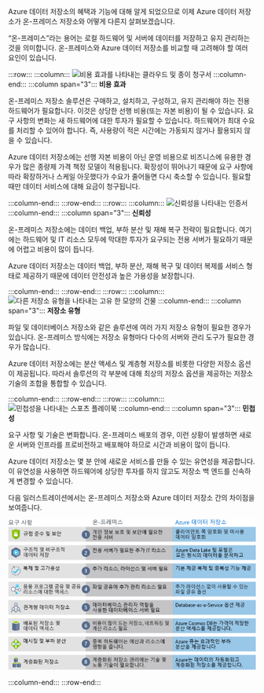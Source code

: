 Azure 데이터 저장소의 혜택과 기능에 대해 알게 되었으므로 이제 Azure 데이터 저장소가 온-프레미스 저장소와 어떻게 다른지 살펴보겠습니다.

“온-프레미스”라는 용어는 로컬 하드웨어 및 서버에 데이터를 저장하고 유지 관리하는 것을 의미합니다. 온-프레미스와 Azure 데이터 저장소를 비교할 때 고려해야 할 여러 요인이 있습니다.

:::row:::
  :::column:::
    ![비용 효과를 나타내는 클라우드 및 종이 청구서](../media/4-cost-effectiveness.png)
  :::column-end:::
    :::column span="3"::: **비용 효과**

온-프레미스 저장소 솔루션은 구매하고, 설치하고, 구성하고, 유지 관리해야 하는 전용 하드웨어가 필요합니다. 이것은 상당한 선행 비용(또는 자본 비용)이 될 수 있습니다. 요구 사항의 변화는 새 하드웨어에 대한 투자가 필요할 수 있습니다. 하드웨어가 최대 수요를 처리할 수 있어야 합니다. 즉, 사용량이 적은 시간에는 가동되지 않거나 활용되지 않을 수 있습니다.

Azure 데이터 저장소에는 선행 자본 비용이 아닌 운영 비용으로 비즈니스에 유용한 경우가 많은 종량제 가격 책정 모델이 적용됩니다. 확장성이 뛰어나기 때문에 요구 사항에 따라 확장하거나 스케일 아웃했다가 수요가 줄어들면 다시 축소할 수 있습니다. 필요할 때만 데이터 서비스에 대해 요금이 청구됩니다.

:::column-end:::
:::row-end:::
:::row:::
  :::column:::
    ![신뢰성을 나타내는 인증서](../media/4-reliability.png)
  :::column-end:::
    :::column span="3"::: **신뢰성**

온-프레미스 저장소에는 데이터 백업, 부하 분산 및 재해 복구 전략이 필요합니다. 여기에는 하드웨어 및 IT 리소스 모두에 막대한 투자가 요구되는 전용 서버가 필요하기 때문에 어렵고 비용이 많이 듭니다.

Azure 데이터 저장소는 데이터 백업, 부하 분산, 재해 복구 및 데이터 복제를 서비스 형태로 제공하기 때문에 데이터 안전성과 높은 가용성을 보장합니다.

:::column-end:::
:::row-end:::
:::row:::
  :::column:::
    ![다른 저장소 유형을 나타내는 고유 한 모양의 건물](../media/4-storage-types.png)
  :::column-end:::
    :::column span="3"::: **저장소 유형**

파일 및 데이터베이스 저장소와 같은 솔루션에 여러 가지 저장소 유형이 필요한 경우가 있습니다. 온-프레미스 방식에는 저장소 유형마다 다수의 서버와 관리 도구가 필요한 경우가 많습니다.

Azure 데이터 저장소에는 분산 액세스 및 계층형 저장소를 비롯한 다양한 저장소 옵션이 제공됩니다. 따라서 솔루션의 각 부분에 대해 최상의 저장소 옵션을 제공하는 저장소 기술의 조합을 통합할 수 있습니다.

:::column-end:::
:::row-end:::
:::row:::
  :::column:::
    ![민첩성을 나타내는 스포츠 플레이북](../media/4-agility.png)
  :::column-end:::
    :::column span="3"::: **민첩성**

요구 사항 및 기술은 변화합니다. 온-프레미스 배포의 경우, 이런 상황이 발생하면 새로운 서버와 인프라를 프로비전하고 배포해야 하므로 시간과 비용이 많이 듭니다.

Azure 데이터 저장소는 몇 분 안에 새로운 서비스를 만들 수 있는 유연성을 제공합니다. 이 유연성을 사용하면 하드웨어에 상당한 투자를 하지 않고도 저장소 백 엔드를 신속하게 변경할 수 있습니다.

다음 일러스트레이션에서는 온-프레미스 저장소와 Azure 데이터 저장소 간의 차이점을 보여줍니다.

![몇 가지 일반적인 비즈니스 요구 사항에 대한 온-프레미스 저장소와 Azure 데이터 저장소 간의 비교를 보여주는 일러스트레이션입니다.](../media/4-Comparison.png)

  :::column-end:::
:::row-end:::